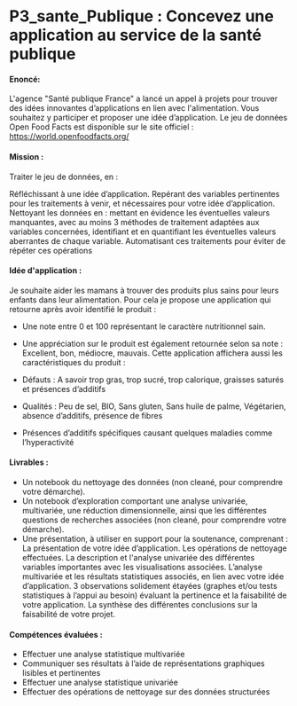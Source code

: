 # P3_sante_Publique : Concevez une application au service de la santé publique

#### Enoncé:

L'agence "Santé publique France" a lancé un appel à projets pour trouver des idées innovantes d’applications en lien avec l'alimentation. Vous souhaitez y participer et proposer une idée d’application.
Le jeu de données Open Food Facts est disponible sur le site officiel : https://world.openfoodfacts.org/

#### Mission :

Traiter le jeu de données, en :

Réfléchissant à une idée d’application.
Repérant des variables pertinentes pour les traitements à venir, et nécessaires pour votre idée d’application.
Nettoyant les données en :
mettant en évidence les éventuelles valeurs manquantes, avec au moins 3 méthodes de traitement adaptées aux variables concernées,
identifiant et en quantifiant les éventuelles valeurs aberrantes de chaque variable.
Automatisant ces traitements pour éviter de répéter ces opérations

#### Idée d'application : 

Je souhaite aider les mamans à trouver des produits plus sains pour leurs enfants dans leur alimentation.
Pour cela je propose une application qui retourne après avoir identifié le produit :
- Une note entre 0 et 100 représentant le caractère nutritionnel sain. 
- Une appréciation sur le produit est également retournée selon sa note : Excellent, bon, médiocre, mauvais.
 Cette application affichera aussi les caractéristiques du produit :
 
 - Défauts :  A savoir trop gras, trop sucré, trop calorique, graisses saturés et présences d’additifs
- Qualités : Peu de sel, BIO, Sans gluten, Sans huile de palme, Végétarien, absence d’additifs, présence de fibres
- Présences d’additifs spécifiques causant quelques maladies comme l’hyperactivité


#### Livrables :

- Un notebook du nettoyage des données (non cleané, pour comprendre votre démarche). 
- Un notebook d’exploration comportant une analyse univariée, multivariée, une réduction dimensionnelle, ainsi que les différentes questions de recherches associées (non cleané, pour comprendre votre démarche).
- Une présentation, à utiliser en support pour la soutenance, comprenant :
La présentation de votre idée d’application.
Les opérations de nettoyage effectuées.
La description et l'analyse univariée des différentes variables importantes avec les visualisations associées.
L’analyse multivariée et les résultats statistiques associés, en lien avec votre idée d’application.
3 observations solidement étayées (graphes et/ou tests statistiques à l’appui au besoin) évaluant la pertinence et la faisabilité de votre application.
La synthèse des différentes conclusions sur la faisabilité de votre projet.

#### Compétences évaluées :

- Effectuer une analyse statistique multivariée
- Communiquer ses résultats à l’aide de représentations graphiques lisibles et pertinentes
- Effectuer une analyse statistique univariée
- Effectuer des opérations de nettoyage sur des données structurées
